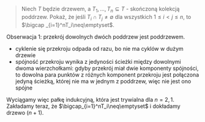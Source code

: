 > Niech $T$ będzie drzewem, a $T_1,...,T_n\subseteq T$ - skończoną kolekcją poddrzew. Pokaż, że jeśli $T_i\cap T_j\neq \emptyset$ dla wszystkich $1\leq i<j\leq n$, to $\bigcap _{i=1}^nT_i\neq\emptyset$.

Obserwacja 1: przekrój dowolnych dwóch poddrzew jest poddrzewem.
- cyklenie się przekroju odpada od razu, bo nie ma cyklów w dużym drzewie
- spójność przekroju wynika z jedyności ścieżki między dowolnymi dwoma wierzchołkami: gdyby przekrój miał dwie komponenty spójności, to dowolna para punktów z różnych komponent przekroju jest połączona jedyną ścieżką, której nie ma w jednym z poddrzew, więc nie jest ono spójne

Wyciągamy więc pałkę indukcyjną, która jest trywialna dla $n=2,1$. Zakładamy teraz, że $\bigcap_{i=1}^nT_i\neq\emptyset$ i dokładamy drzewo $(n+1)$. 